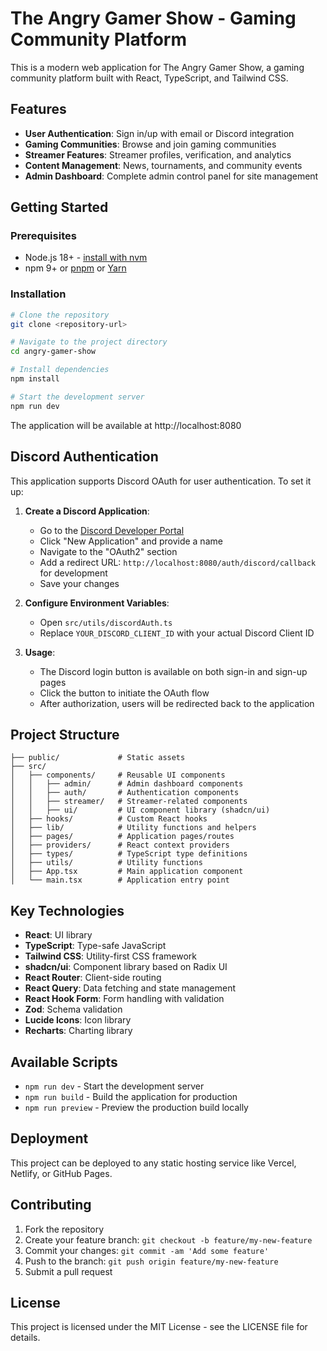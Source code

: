 
# The Angry Gamer Show - Gaming Community Platform

This is a modern web application for The Angry Gamer Show, a gaming community platform built with React, TypeScript, and Tailwind CSS.

## Features

- **User Authentication**: Sign in/up with email or Discord integration
- **Gaming Communities**: Browse and join gaming communities
- **Streamer Features**: Streamer profiles, verification, and analytics
- **Content Management**: News, tournaments, and community events
- **Admin Dashboard**: Complete admin control panel for site management

## Getting Started

### Prerequisites

- Node.js 18+ - [install with nvm](https://github.com/nvm-sh/nvm#installing-and-updating)
- npm 9+ or [pnpm](https://pnpm.io/installation) or [Yarn](https://yarnpkg.com/getting-started/install)

### Installation

```sh
# Clone the repository
git clone <repository-url>

# Navigate to the project directory
cd angry-gamer-show

# Install dependencies
npm install

# Start the development server
npm run dev
```

The application will be available at http://localhost:8080

## Discord Authentication

This application supports Discord OAuth for user authentication. To set it up:

1. **Create a Discord Application**:
   - Go to the [Discord Developer Portal](https://discord.com/developers/applications)
   - Click "New Application" and provide a name
   - Navigate to the "OAuth2" section
   - Add a redirect URL: `http://localhost:8080/auth/discord/callback` for development
   - Save your changes

2. **Configure Environment Variables**:
   - Open `src/utils/discordAuth.ts`
   - Replace `YOUR_DISCORD_CLIENT_ID` with your actual Discord Client ID

3. **Usage**:
   - The Discord login button is available on both sign-in and sign-up pages
   - Click the button to initiate the OAuth flow
   - After authorization, users will be redirected back to the application

## Project Structure

```
├── public/             # Static assets
├── src/
│   ├── components/     # Reusable UI components
│   │   ├── admin/      # Admin dashboard components
│   │   ├── auth/       # Authentication components
│   │   ├── streamer/   # Streamer-related components
│   │   ├── ui/         # UI component library (shadcn/ui)
│   ├── hooks/          # Custom React hooks
│   ├── lib/            # Utility functions and helpers
│   ├── pages/          # Application pages/routes
│   ├── providers/      # React context providers
│   ├── types/          # TypeScript type definitions
│   ├── utils/          # Utility functions
│   ├── App.tsx         # Main application component
│   └── main.tsx        # Application entry point
```

## Key Technologies

- **React**: UI library
- **TypeScript**: Type-safe JavaScript
- **Tailwind CSS**: Utility-first CSS framework
- **shadcn/ui**: Component library based on Radix UI
- **React Router**: Client-side routing
- **React Query**: Data fetching and state management
- **React Hook Form**: Form handling with validation
- **Zod**: Schema validation
- **Lucide Icons**: Icon library
- **Recharts**: Charting library

## Available Scripts

- `npm run dev` - Start the development server
- `npm run build` - Build the application for production
- `npm run preview` - Preview the production build locally

## Deployment

This project can be deployed to any static hosting service like Vercel, Netlify, or GitHub Pages.

## Contributing

1. Fork the repository
2. Create your feature branch: `git checkout -b feature/my-new-feature`
3. Commit your changes: `git commit -am 'Add some feature'`
4. Push to the branch: `git push origin feature/my-new-feature`
5. Submit a pull request

## License

This project is licensed under the MIT License - see the LICENSE file for details.
